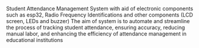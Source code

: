 Student Attendance Management System with aid of electronic components such as esp32, Radio Frequency Identifications and other components (LCD screen, LEDs and buzzer)
The aim of system is to automate and streamline the process of tracking student attendance, ensuring accuracy, reducing manual labor, and enhancing the efficiency of attendance management in educational institutions

